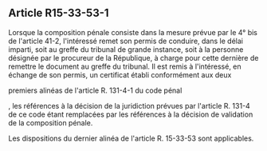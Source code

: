 Article R15-33-53-1
----
Lorsque la composition pénale consiste dans la mesure prévue par le 4° bis de
l'article 41-2, l'intéressé remet son permis de conduire, dans le délai imparti,
soit au greffe du tribunal de grande instance, soit à la personne désignée par
le procureur de la République, à charge pour cette dernière de remettre le
document au greffe du tribunal. Il est remis à l'intéressé, en échange de son
permis, un certificat établi conformément aux deux

premiers alinéas de l'article R. 131-4-1 du code pénal

, les références à la décision de la juridiction prévues par l'article R. 131-4
de ce code étant remplacées par les références à la décision de validation de la
composition pénale.

Les dispositions du dernier alinéa de l'article R. 15-33-53 sont applicables.
